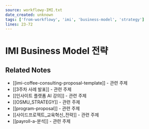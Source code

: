```yaml
---
source: workflowy-IMI.txt
date_created: unknown
tags: ['from-workflowy', 'imi', 'business-model', 'strategy']
lines: 23-72
---
```


# IMI Business Model 전략

## Related Notes
- [[imi-coffee-consulting-proposal-template]] - 관련 주제
- [[3주차 사례 발표]] - 관련 주제
- [[인사이트 플랫폼 AI 강의]] - 관련 주제
- [[OSMU_STRATEGY]] - 관련 주제
- [[program-proposal]] - 관련 주제
- [[사이드프로젝트_교육혁신_전략]] - 관련 주제
- [[payroll-a-분석]] - 관련 주제
